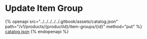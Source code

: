 # Update Item Group

{% openapi src="../../../../../.gitbook/assets/catalog.json" path="/v1/products/{productId}/item-groups/{id}" method="put" %}
[catalog.json](../../../../../.gitbook/assets/catalog.json)
{% endopenapi %}
